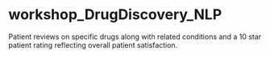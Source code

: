 # workshop_DrugDiscovery_NLP
Patient reviews on specific drugs along with related conditions and a 10 star patient rating reflecting overall patient satisfaction.
